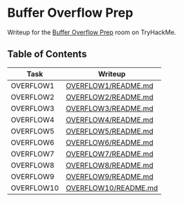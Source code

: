 # Buffer Overflow Prep
Writeup for the [Buffer Overflow Prep](https://tryhackme.com/room/bufferoverflowprep) room on TryHackMe.
## Table of Contents
|Task|Writeup|
|---|---|
|OVERFLOW1|[OVERFLOW1/README.md](OVERFLOW1/README.md)|
|OVERFLOW2|[OVERFLOW2/README.md](OVERFLOW2/README.md)|
|OVERFLOW3|[OVERFLOW3/README.md](OVERFLOW3/README.md)|
|OVERFLOW4|[OVERFLOW4/README.md](OVERFLOW4/README.md)|
|OVERFLOW5|[OVERFLOW5/README.md](OVERFLOW5/README.md)|
|OVERFLOW6|[OVERFLOW6/README.md](OVERFLOW6/README.md)|
|OVERFLOW7|[OVERFLOW7/README.md](OVERFLOW7/README.md)|
|OVERFLOW8|[OVERFLOW8/README.md](OVERFLOW8/README.md)|
|OVERFLOW9|[OVERFLOW9/README.md](OVERFLOW9/README.md)|
|OVERFLOW10|[OVERFLOW10/README.md](OVERFLOW10/README.md)|

